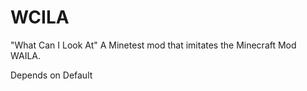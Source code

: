 # WCILA
"What Can I Look At"
A Minetest mod that imitates the Minecraft Mod WAILA.

Depends on Default
